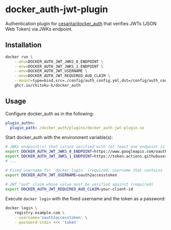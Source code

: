 docker\_auth-jwt-plugin
=======================

Authentication plugin for [cesanta/docker\_auth] that verifies JWTs (JSON Web
Token) via JWKs endpoint.

## Installation

```sh
docker run \
    --env=DOCKER_AUTH_JWT_JWKS_0_ENDPOINT \
    --env=DOCKER_AUTH_JWT_JWKS_1_ENDPOINT \
    --env=DOCKER_AUTH_JWT_USERNAME \
    --env=DOCKER_AUTH_JWT_REQUIRED_AUD_CLAIM \
    --mount=type=bind,src=./config/auth_config.yml,dst=/config/auth_config.yml \
    ghcr.io/chitoku-k/docker_auth
```

## Usage

Configure docker\_auth as in the following:

```yaml
plugin_authn:
  plugin_path: /docker_auth/plugins/docker_auth-jwt-plugin.so
```

Start docker\_auth with the environment variable(s):

```sh
# JWKs endpoint(s) that is/are verified with (at least one endpoint is required)
export DOCKER_AUTH_JWT_JWKS_0_ENDPOINT=https://www.googleapis.com/oauth2/v3/certs
export DOCKER_AUTH_JWT_JWKS_1_ENDPOINT=https://token.actions.githubusercontent.com/.well-known/jwks
# ...

# Fixed username for `docker login` (required; username that contains `:` does not work due to BASIC Auth)
export DOCKER_AUTH_JWT_USERNAME=oauth2accesstoken

# JWT "aud" claim whose value must be verified against (required)
export DOCKER_AUTH_JWT_REQUIRED_AUD_CLAIM=your-client-id
```

Execute `docker login` with the fixed username and the token as a password:

```sh
docker login \
    registry.example.com \
    --username='oauth2accesstoken' \
    --password-stdin <<< 'token'
```

[cesanta/docker\_auth]: https://github.com/cesanta/docker_auth
